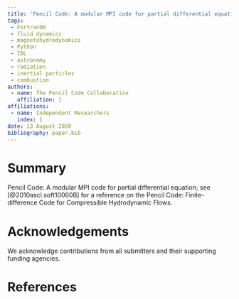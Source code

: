 ```yaml
---
title: 'Pencil Code: A modular MPI code for partial differential equation'
tags:
 - Fortran90
 - fluid dynamics
 - magnetohydrodynamics
 - Python
 - IDL
 - astronomy
 - radiation
 - inertial particles
 - combustion
authors:
 - name: The Pencil Code Collaboration
   affiliation: 1
affiliations:
 - name: Independent Researchers
   index: 1
date: 13 August 2020
bibliography: paper.bib
---
```


# Summary

Pencil Code: A modular MPI code for partial differential equation;
see [@2010ascl.soft10060B] for a reference on the
Pencil Code: Finite-difference Code for Compressible Hydrodynamic Flows.

# Acknowledgements

We acknowledge contributions from all submitters and their supporting
funding agencies.

# References
